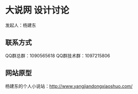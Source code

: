 # 大说网 设计讨论

发起人：杨建东

## 联系方式

QQ群总群：1090565618
QQ群技术群：1097215806

## 网站原型

杨建东的个人小说站：<http://www.yangjiandongxiaoshuo.com/>

